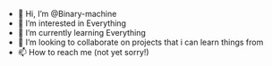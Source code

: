 - 👋 Hi, I’m @Binary-machine
- 👀 I’m interested in Everything 
- 🌱 I’m currently learning Everything
- 💞️ I’m looking to collaborate on projects that i can learn things from
- 📫 How to reach me (not yet sorry!)

<!---
Binary-machine/Binary-machine is a ✨ special ✨ repository because its `README.md` (this file) appears on your GitHub profile.
You can click the Preview link to take a look at your changes.
--->
